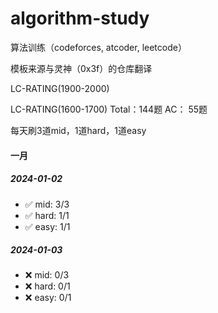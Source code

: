 # algorithm-study
算法训练（codeforces, atcoder, leetcode）

模板来源与灵神（0x3f）的仓库翻译

LC-RATING(1900-2000)

LC-RATING(1600-1700)
Total：144题
AC：   55题

每天刷3道mid，1道hard，1道easy

#### 一月

##### 2024-01-02
- ✅ mid: 3/3
- ✅ hard: 1/1
- ✅ easy: 1/1
##### 2024-01-03
- ❌ mid: 0/3
- ❌ hard: 0/1
- ❌ easy: 0/1

